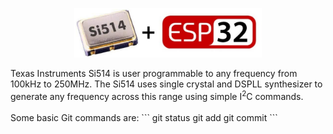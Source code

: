 <p align="center">
<img src = "images/esp32-si514.png" width=300>
</p>
Texas Instruments Si514 is user programmable to any frequency from 100kHz to 250MHz. The Si514 uses single crystal and DSPLL synthesizer to generate any frequency across this range using simple I<sup>2</sup>C commands.
<br>
<br>
Some basic Git commands are:
```
git status
git add
git commit
```
